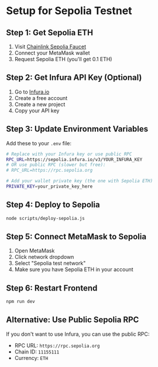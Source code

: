 # Setup for Sepolia Testnet

## Step 1: Get Sepolia ETH
1. Visit [Chainlink Sepolia Faucet](https://faucets.chain.link/sepolia)
2. Connect your MetaMask wallet
3. Request Sepolia ETH (you'll get 0.1 ETH)

## Step 2: Get Infura API Key (Optional)
1. Go to [Infura.io](https://infura.io)
2. Create a free account
3. Create a new project
4. Copy your API key

## Step 3: Update Environment Variables
Add these to your `.env` file:

```bash
# Replace with your Infura key or use public RPC
RPC_URL=https://sepolia.infura.io/v3/YOUR_INFURA_KEY
# OR use public RPC (slower but free):
# RPC_URL=https://rpc.sepolia.org

# Add your wallet private key (the one with Sepolia ETH)
PRIVATE_KEY=your_private_key_here
```

## Step 4: Deploy to Sepolia
```bash
node scripts/deploy-sepolia.js
```

## Step 5: Connect MetaMask to Sepolia
1. Open MetaMask
2. Click network dropdown
3. Select "Sepolia test network"
4. Make sure you have Sepolia ETH in your account

## Step 6: Restart Frontend
```bash
npm run dev
```

## Alternative: Use Public Sepolia RPC
If you don't want to use Infura, you can use the public RPC:
- RPC URL: `https://rpc.sepolia.org`
- Chain ID: `11155111`
- Currency: `ETH`

